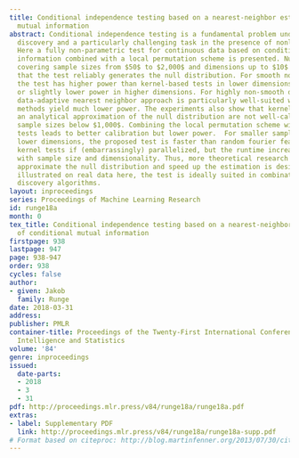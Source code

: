 ```yaml
---
title: Conditional independence testing based on a nearest-neighbor estimator of conditional
  mutual information
abstract: Conditional independence testing is a fundamental problem underlying causal
  discovery and a particularly challenging task in the presence of nonlinear dependencies.
  Here a fully non-parametric test for continuous data based on conditional mutual
  information combined with a local permutation scheme is presented. Numerical experiments
  covering sample sizes from $50$ to $2,000$ and dimensions up to $10$ demonstrate
  that the test reliably generates the null distribution. For smooth nonlinear dependencies,
  the test has higher power than kernel-based tests in lower dimensions and similar
  or slightly lower power in higher dimensions. For highly non-smooth densities the
  data-adaptive nearest neighbor approach is particularly well-suited while kernel
  methods yield much lower power. The experiments also show that kernel methods utilizing
  an analytical approximation of the null distribution are not well-calibrated for
  sample sizes below $1,000$. Combining the local permutation scheme with these kernel
  tests leads to better calibration but lower power.  For smaller sample sizes and
  lower dimensions, the proposed test is faster than random fourier feature-based
  kernel tests if (embarrassingly) parallelized, but the runtime increases more sharply
  with sample size and dimensionality. Thus, more theoretical research to analytically
  approximate the null distribution and speed up the estimation is desirable.  As
  illustrated on real data here, the test is ideally suited in combination with causal
  discovery algorithms.
layout: inproceedings
series: Proceedings of Machine Learning Research
id: runge18a
month: 0
tex_title: Conditional independence testing based on a nearest-neighbor estimator
  of conditional mutual information
firstpage: 938
lastpage: 947
page: 938-947
order: 938
cycles: false
author:
- given: Jakob
  family: Runge
date: 2018-03-31
address: 
publisher: PMLR
container-title: Proceedings of the Twenty-First International Conference on Artificial
  Intelligence and Statistics
volume: '84'
genre: inproceedings
issued:
  date-parts:
  - 2018
  - 3
  - 31
pdf: http://proceedings.mlr.press/v84/runge18a/runge18a.pdf
extras:
- label: Supplementary PDF
  link: http://proceedings.mlr.press/v84/runge18a/runge18a-supp.pdf
# Format based on citeproc: http://blog.martinfenner.org/2013/07/30/citeproc-yaml-for-bibliographies/
---
```

